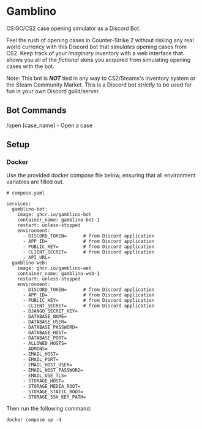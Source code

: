 # Gamblino

CS:GO/CS2 case opening simulator as a Discord Bot.

Feel the rush of opening cases in Counter-Strike 2 without risking any real world currency with this Discord bot that *simulates* opening cases from CS2. Keep track of your *imaginary* inventory with a web interface that shows you all of the *fictional* skins you acquired from simulating opening cases with the bot.

Note: This bot is ***NOT*** tied in any way to CS2/Steams's inventory system or the Steam Community Market. This is a Discord bot *strictly* to be used for fun in your own Discord guild/server.

## Bot Commands
/open [case_name] - Open a case

## Setup
### Docker
Use the provided docker compose file below, ensuring that all environment variables are filled out.

```
# compose.yaml

services:
  gamblino-bot:
    image: ghcr.io/gamblino-bot
    container_name: gamblino-bot-1
    restart: unless-stopped
    environment:
      - DISCORD_TOKEN=      # from Discord application
      - APP_ID=             # from Discord application
      - PUBLIC_KEY=         # from Discord application
      - CLIENT_SECRET=      # from Discord application
      - API_URL=
  gamblino-web:
    image: ghcr.io/gamblino-web
    container_name: gamblino-web-1
    restart: unless-stopped
    environment:
      - DISCORD_TOKEN=      # from Discord application
      - APP_ID=             # from Discord application
      - PUBLIC_KEY=         # from Discord application
      - CLIENT_SECRET=      # from Discord application
      - DJANGO_SECRET_KEY=
      - DATABASE_NAME=
      - DATABASE_USER=
      - DATABASE_PASSWORD=
      - DATABASE_HOST=
      - DATABASE_PORT=
      - ALLOWED_HOSTS=
      - ADMINS=
      - EMAIL_HOST=
      - EMAIL_PORT=
      - EMAIL_HOST_USER=
      - EMAIL_HOST_PASSWORD=
      - EMAIL_USE_TLS=
      - STORAGE_HOST=
      - STORAGE_MEDIA_ROOT=
      - STORAGE_STATIC_ROOT=
      - STORAGE_SSH_KEY_PATH=
```
Then run the following command:
```
docker compose up -d
```